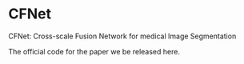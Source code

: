 # CFNet

CFNet: Cross-scale Fusion Network for medical Image Segmentation


The official code for the paper we be released here. 


